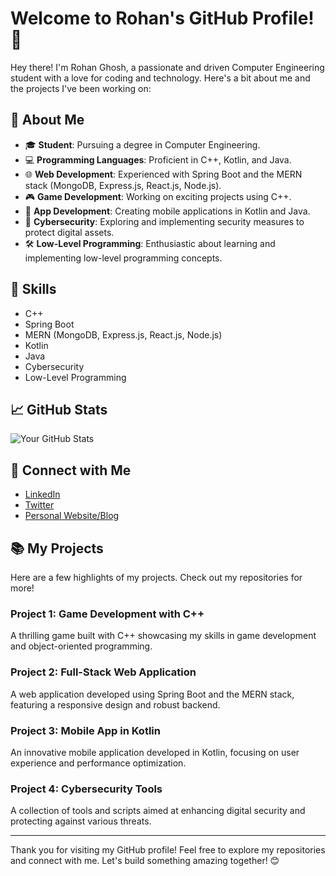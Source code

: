 # Welcome to Rohan's GitHub Profile! 👋

Hey there! I'm Rohan Ghosh, a passionate and driven Computer Engineering student with a love for coding and technology. Here's a bit about me and the projects I've been working on:

## 🚀 About Me
- 🎓 **Student**: Pursuing a degree in Computer Engineering.
- 💻 **Programming Languages**: Proficient in C++, Kotlin, and Java.
- 🌐 **Web Development**: Experienced with Spring Boot and the MERN stack (MongoDB, Express.js, React.js, Node.js).
- 🎮 **Game Development**: Working on exciting projects using C++.
- 📱 **App Development**: Creating mobile applications in Kotlin and Java.
- 🔐 **Cybersecurity**: Exploring and implementing security measures to protect digital assets.
- 🛠 **Low-Level Programming**: Enthusiastic about learning and implementing low-level programming concepts.

## 🌟 Skills
- C++
- Spring Boot
- MERN (MongoDB, Express.js, React.js, Node.js)
- Kotlin
- Java
- Cybersecurity
- Low-Level Programming

## 📈 GitHub Stats
![Your GitHub Stats](https://github-readme-stats.vercel.app/api?username=rohanchristos&show_icons=true&theme=radical)

## 🔗 Connect with Me
- [LinkedIn](https://www.linkedin.com/in/your-linkedin-rohanchristos)
- [Twitter](https://twitter.com/your-twitter-username)
- [Personal Website/Blog](https://hashnode.com/@RohanGhosh)

## 📚 My Projects
Here are a few highlights of my projects. Check out my repositories for more!

### Project 1: Game Development with C++
A thrilling game built with C++ showcasing my skills in game development and object-oriented programming.

### Project 2: Full-Stack Web Application
A web application developed using Spring Boot and the MERN stack, featuring a responsive design and robust backend.

### Project 3: Mobile App in Kotlin
An innovative mobile application developed in Kotlin, focusing on user experience and performance optimization.

### Project 4: Cybersecurity Tools
A collection of tools and scripts aimed at enhancing digital security and protecting against various threats.

---

Thank you for visiting my GitHub profile! Feel free to explore my repositories and connect with me. Let's build something amazing together! 😊
